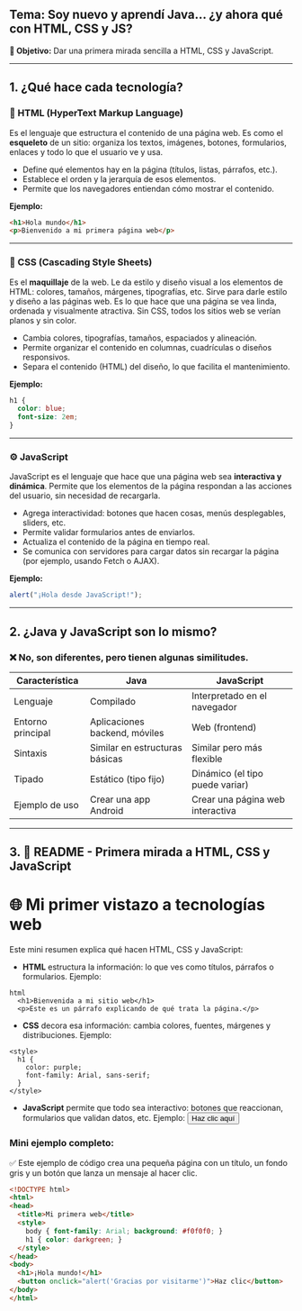 ## Tema: Soy nuevo y aprendí Java… ¿y ahora qué con HTML, CSS y JS?

**🎯 Objetivo:** Dar una primera mirada sencilla a HTML, CSS y JavaScript.

---

## 1. ¿Qué hace cada tecnología?

### 🧱 HTML (HyperText Markup Language)
Es el lenguaje que estructura el contenido de una página web. Es como el **esqueleto** de un sitio: organiza los textos, imágenes, botones, formularios, enlaces y todo lo que el usuario ve y usa.
 * Define qué elementos hay en la página (títulos, listas, párrafos, etc.).
 * Establece el orden y la jerarquía de esos elementos.
 * Permite que los navegadores entiendan cómo mostrar el contenido.

**Ejemplo:**
```html
<h1>Hola mundo</h1>
<p>Bienvenido a mi primera página web</p>
```

---

### 🎨 CSS (Cascading Style Sheets)
Es el **maquillaje** de la web. Le da estilo y diseño visual a los elementos de HTML: colores, tamaños, márgenes, tipografías, etc. Sirve para darle estilo y diseño a las páginas web. Es lo que hace que una página se vea linda, ordenada y visualmente atractiva. Sin CSS, todos los sitios web se verían planos y sin color.
 * Cambia colores, tipografías, tamaños, espaciados y alineación.
 * Permite organizar el contenido en columnas, cuadrículas o diseños responsivos.
 * Separa el contenido (HTML) del diseño, lo que facilita el mantenimiento.


**Ejemplo:**
```css
h1 {
  color: blue;
  font-size: 2em;
}
```

---

### ⚙️ JavaScript
JavaScript es el lenguaje que hace que una página web sea **interactiva y dinámica**. Permite que los elementos de la página respondan a las acciones del usuario, sin necesidad de recargarla.
 * Agrega interactividad: botones que hacen cosas, menús desplegables, sliders, etc.
 * Permite validar formularios antes de enviarlos.
 * Actualiza el contenido de la página en tiempo real.
 * Se comunica con servidores para cargar datos sin recargar la página (por ejemplo, usando Fetch o AJAX).


**Ejemplo:**
```javascript
alert("¡Hola desde JavaScript!");
```

---

## 2. ¿Java y JavaScript son lo mismo?

### ❌ **No, son diferentes**, pero tienen algunas similitudes.

| Característica         | Java                             | JavaScript                        |
|------------------------|----------------------------------|-----------------------------------|
| Lenguaje               | Compilado                        | Interpretado en el navegador      |
| Entorno principal      | Aplicaciones backend, móviles    | Web (frontend)                    |
| Sintaxis               | Similar en estructuras básicas   | Similar pero más flexible         |
| Tipado                 | Estático (tipo fijo)             | Dinámico (el tipo puede variar)   |
| Ejemplo de uso         | Crear una app Android            | Crear una página web interactiva  |

---

## 3. 📝 README - Primera mirada a HTML, CSS y JavaScript

# 🌐 Mi primer vistazo a tecnologías web

Este mini resumen explica qué hacen HTML, CSS y JavaScript:

- **HTML** estructura la información: lo que ves como títulos, párrafos o formularios.
Ejemplo:

```
html
  <h1>Bienvenida a mi sitio web</h1>
  <p>Este es un párrafo explicando de qué trata la página.</p>
```

- **CSS** decora esa información: cambia colores, fuentes, márgenes y distribuciones.
Ejemplo:

```
<style>
  h1 {
    color: purple;
    font-family: Arial, sans-serif;
  }
</style>
```


- **JavaScript** permite que todo sea interactivo: botones que reaccionan, formularios que validan datos, etc.
Ejemplo: 
<button onclick="alert('¡Hola, Mundo!')">Haz clic aquí</button>


### Mini ejemplo completo:
✅ Este ejemplo de código crea una pequeña página con un título, un fondo gris y un botón que lanza un mensaje al hacer clic.

```html
<!DOCTYPE html>
<html>
<head>
  <title>Mi primera web</title>
  <style>
    body { font-family: Arial; background: #f0f0f0; }
    h1 { color: darkgreen; }
  </style>
</head>
<body>
  <h1>¡Hola mundo!</h1>
  <button onclick="alert('Gracias por visitarme')">Haz clic</button>
</body>
</html>
```

